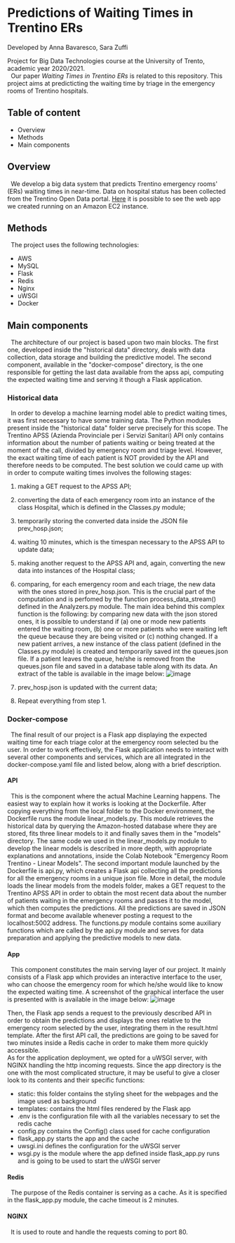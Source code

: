 # Predictions of Waiting Times in Trentino ERs
Developed by Anna Bavaresco, Sara Zuffi

Project for Big Data Technologies course at the University of Trento, academic year 2020/2021.
\
&nbsp;
Our paper *Waiting Times in Trentino ERs* is related to this repository.
This project aims at predicticting the waiting time by triage in the emergency rooms of Trentino hospitals.

## Table of content
* Overview
* Methods
* Main components

## Overview
&nbsp;
We develop a big data system that predicts Trentino emergency rooms' (ERs) waiting times in near-time. Data on hospital status has been collected from the Trentino Open Data portal.
[Here](http://ec2-35-177-232-103.eu-west-2.compute.amazonaws.com) it is possible to see the web app we created running on an Amazon EC2 instance.  

## Methods
&nbsp;
The project uses the following technologies:
* AWS
* MySQL
* Flask
* Redis
* Nginx
* uWSGI
* Docker

## Main components
&nbsp;
The architecture of our project is based upon two main blocks. The first one, developed inside the "historical data" directory, deals with data collection, data storage and building the predictive model. The second component, available in the "docker-compose" directory, is the one responsible for getting the last data available from the apss api, computing the expected waiting time and serving it though a Flask application. 

### Historical data
&nbsp;
In order to develop a machine learning model able to predict waiting times, it was first necessary to have some training data. The Python modules present inside the "historical data" folder serve precisely for this scope. 
The Trentino APSS (Azienda Provinciale per i Servizi Sanitari) API only contains information about the number of patients waiting or being treated at the moment of the call, divided by emergency room and triage level. However, the exact waiting time of each patient is NOT provided by the API and therefore needs to be computed. 
The best solution we could came up with in order to compute waiting times involves the following stages:
1. making a GET request to the APSS API;
2. converting the data of each emergency room into an instance of the class Hospital, which is defined in the Classes.py module;
3. temporarily storing the converted data inside the JSON file prev_hosp.json;
4. waiting 10 minutes, which is the timespan necessary to the APSS API to update data;
5. making another request to the APSS API and, again, converting the new data into instances of the Hospital class;
6. comparing, for each emergency room and each triage, the new data with the ones stored in prev_hosp.json. This is the crucial part of the computation and is perfomed by the function process_data_stream() defined in the Analyzers.py module. The main idea behind this complex function is the following: by comparing new data with the json stored ones, it is possible to understand if (a) one or mode new patients entered the waiting room, (b) one or more patients who were waiting left the queue because they are being visited or (c) nothing changed. If a new patient arrives, a new instance of the class patient (defined in the Classes.py module) is created and temporarily saved int the queues.json file. If a patient leaves the queue, he/she is removed from the queues.json file and saved in a database table along with its data. An extract of the table is available in the image below: ![image](https://user-images.githubusercontent.com/74197386/128709831-137c1b98-0865-4366-b752-ae0253507d42.png)


7. prev_hosp.json is updated with the current data;
8. Repeat everything from step 1.

### Docker-compose
&nbsp;
The final result of our project is a Flask app displaying the expected waiting time for each triage color at the emergency room selected bu the user. In order to work effectively, the Flask application needs to interact with several other components and services, which are all integrated in the docker-compose.yaml file and listed below, along with a brief description. 

#### API
&nbsp;
This is the component where the actual Machine Learning happens. The easiest way to explain how it works is looking at the Dockerfile. After copying everything from the local folder to the Docker environment, the Dockerfile runs the module linear_models.py. This module retrieves the historical data by querying the Amazon-hosted database where they are stored, fits three linear models to it and finally saves them in the "models" directory. The same code we used in the linear_models.py module to develop the linear models is described in more depth, with appropriate explanations and annotations, inside the Colab Notebook "Emergency Room Trentino - Linear Models".
The second important module launched by the Dockerfile is api.py, which creates a Flask api collecting all the predictions for all the emergency rooms in a unique json file. More in detail, the module loads the linear models from the models folder, makes a GET request to the Trentino APSS API in order to obtain the most recent data about the number of patients waiting in the emergency rooms and passes it to the model, which then computes the predictions. 
All the predictions are saved in JSON format and become available whenever posting a request to the localhost:5002 address. The functions.py module contains some auxiliary functions which are called by the api.py module and serves for data preparation and applying the predictive models to new data.   

#### App
&nbsp;
This component constitutes the main serving layer of our project. It mainly consists of a Flask app which provides an interactive interface to the user, who can choose the emergency room for which he/she would like to know the expected waiting time. A screenshot of the graphical interface the user is presented with is available in the image below:
![image](https://user-images.githubusercontent.com/74197386/128715677-8e980d76-0cc0-4d3f-a239-b8dbf12333a3.png)

Then, the Flask app sends a request to the previously described API in order to obtain the predictions and displays the ones relative to the emergency room selected by the user, integrating them in the result.html template. After the first API call, the predictions are going to be saved for two minutes inside a Redis cache in order to make them more quickly accessible.   
As for the application deployment, we opted for a uWSGI server, with NGINX handling the http incoming requests.
Since the app directory is the one with the most complicated structure, it may be useful to give a closer look to its contents and their specific functions:
* static: this folder contains the styling sheet for the webpages and the image used as background
* templates: contains the html files rendered by the Flask app
* .env is the configuration file with all the variables necessary to set the redis cache
* config.py contains the Config() class used for cache configuration
* flask_app.py starts the app and the cache 
* uwsgi.ini defines the configuration for the uWSGI server
* wsgi.py is the module where the app defined inside flask_app.py runs and is going to be used to start the uWSGI server 

#### Redis
&nbsp;
The purpose of the Redis container is serving as a cache. As it is specified in the flask_app.py module, the cache timeout is 2 minutes.

#### NGINX
&nbsp;
It is used to route and handle the requests coming to port 80. 
